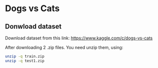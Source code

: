 # Dogs vs Cats

## Donwload dataset

Download dataset from this link: https://www.kaggle.com/c/dogs-vs-cats

After downloading 2 .zip files. You need unzip them, using:

```bash
unzip -q train.zip
unzip -q test1.zip
```
